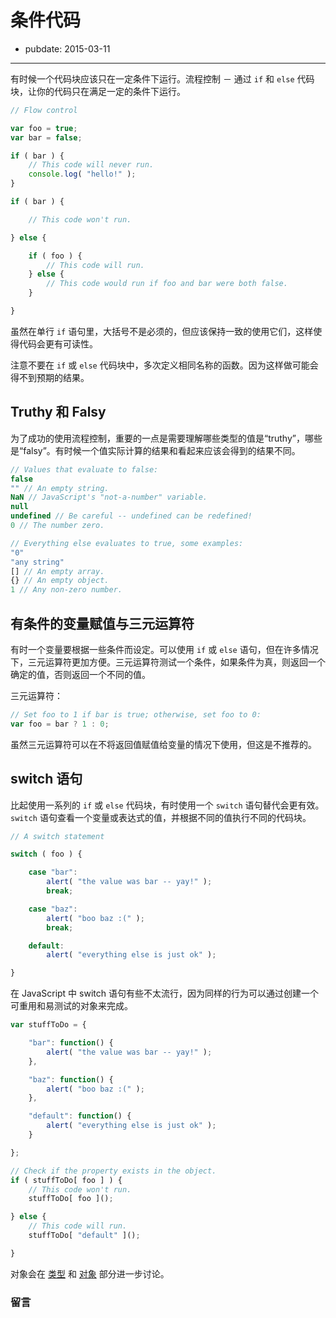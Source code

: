 # 条件代码

- pubdate: 2015-03-11

------

有时候一个代码块应该只在一定条件下运行。流程控制 － 通过 `if` 和 `else` 代码块，让你的代码只在满足一定的条件下运行。

```javascript
// Flow control

var foo = true;
var bar = false;

if ( bar ) {
	// This code will never run.
	console.log( "hello!" );
}

if ( bar ) {

	// This code won't run.

} else {

	if ( foo ) {
		// This code will run.
	} else {
		// This code would run if foo and bar were both false.
	}

}
```
虽然在单行 `if` 语句里，大括号不是必须的，但应该保持一致的使用它们，这样使得代码会更有可读性。

注意不要在 `if` 或 `else` 代码块中，多次定义相同名称的函数。因为这样做可能会得不到预期的结果。

## Truthy 和 Falsy

为了成功的使用流程控制，重要的一点是需要理解哪些类型的值是“truthy”，哪些是“falsy”。有时候一个值实际计算的结果和看起来应该会得到的结果不同。

```javascript
// Values that evaluate to false:
false
"" // An empty string.
NaN // JavaScript's "not-a-number" variable.
null
undefined // Be careful -- undefined can be redefined!
0 // The number zero.
```

```javascript
// Everything else evaluates to true, some examples:
"0"
"any string"
[] // An empty array.
{} // An empty object.
1 // Any non-zero number.
```

## 有条件的变量赋值与三元运算符

有时一个变量要根据一些条件而设定。可以使用 `if` 或 `else` 语句，但在许多情况下，三元运算符更加方便。三元运算符测试一个条件，如果条件为真，则返回一个确定的值，否则返回一个不同的值。

三元运算符：

```javascript
// Set foo to 1 if bar is true; otherwise, set foo to 0:
var foo = bar ? 1 : 0;
```

虽然三元运算符可以在不将返回值赋值给变量的情况下使用，但这是不推荐的。

## switch 语句

比起使用一系列的 `if` 或 `else` 代码块，有时使用一个 `switch` 语句替代会更有效。`switch` 语句查看一个变量或表达式的值，并根据不同的值执行不同的代码块。

```javascript
// A switch statement

switch ( foo ) {

	case "bar":
		alert( "the value was bar -- yay!" );
		break;

	case "baz":
		alert( "boo baz :(" );
		break;

	default:
		alert( "everything else is just ok" );

}
```

在 JavaScript 中 switch 语句有些不太流行，因为同样的行为可以通过创建一个可重用和易测试的对象来完成。

```javascript
var stuffToDo = {

	"bar": function() {
		alert( "the value was bar -- yay!" );
	},

	"baz": function() {
		alert( "boo baz :(" );
	},

	"default": function() {
		alert( "everything else is just ok" );
	}

};

// Check if the property exists in the object.
if ( stuffToDo[ foo ] ) {
	// This code won't run.
	stuffToDo[ foo ]();

} else {
	// This code will run.
	stuffToDo[ "default" ]();

}
```

对象会在 [类型](/javascript-101/types.html) 和 [对象](/javascript-101/objects.html) 部分进一步讨论。

### 留言
<div class="ds-thread" data-thread-key="#docs/js/javascript-101/002syntax-basics" data-title="liyuechun.com.cn" data-url="liyuechun.com.cn"></div>

<script type="text/javascript">
var duoshuoQuery = {short_name:"liyuechun"};
	(function() {
		var ds = document.createElement('script');
		ds.type = 'text/javascript';ds.async = true;
		ds.src = (document.location.protocol == 'https:' ? 'https:' : 'http:') + '//static.duoshuo.com/embed.js';
		ds.charset = 'UTF-8';
		(document.getElementsByTagName('head')[0]
		 || document.getElementsByTagName('body')[0]).appendChild(ds);
	})();
	</script>
